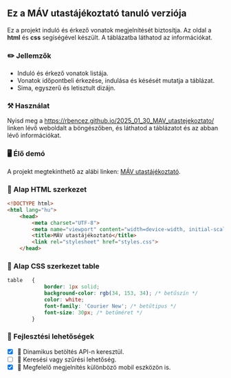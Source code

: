 ## Ez a MÁV utastájékoztató tanuló verziója

Ez a projekt induló és érkező vonatok megjelnítését biztosítja. Az oldal a **html** és **css** segíségével készült. A táblázatba láthatod az információkat.

### ✏️ Jellemzők
- Induló és érkező vonatok listája.
- Vonatok időpontbeli érkezése, indulása és késését mutatja a táblázat.
- Sima, egyszerű és letisztult dizájn.

### ⚒️ Használat
Nyisd meg a https://rbencez.github.io/2025_01_30_MAV_utastejekoztato/ linken lévő weboldalt a böngészőben, és láthatod a táblázatot és az abban lévő információkat.

### 🖥️ Élő demó

A projekt megtekinthető az alábi linken:
[MÁV utastájékoztató](https://github.com/RBenceZ/2025_01_30_MAV_utastejekoztato.git).

### 📌 Alap HTML szerkezet
```html
<!DOCTYPE html>
<html lang="hu">
    <head>
        <meta charset="UTF-8">
        <meta name="viewport" content="width=device-width, initial-scale=1.0">
        <title>MÁV utastájékoztató</title>
        <link rel="stylesheet" href="styles.css">
    </head>
```


### 📌 Alap CSS szerkezet table 
```css
table   {
            border: 1px solid;
            background-color: rgb(34, 153, 34); /* betűszín */
            color: white;
            font-family: 'Courier New'; /* betűtipus */
            font-size: 30px; /* betűméret */
        } 
  ```

### 🔧 Fejlesztési lehetőségek
- [x] 🔁 Dinamikus betöltés API-n keresztül.
- [ ] 🔎 Keresési vagy szűrési lehetőség.
- [x] 📱 Megfelelő megjelnítés különbözö mobil eszközön is.